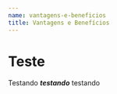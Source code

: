 ```yaml
---
name: vantagens-e-beneficios
title: Vantagens e Benefícios
---
```


# Teste
Testando ***testando*** testando

